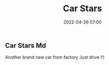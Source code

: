 ﻿---
date: 2022-04-26 07:00
title: Car Stars
description: A stars car
---
## Car Stars Md

Another brand new car from factory
Just drive !!!